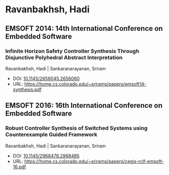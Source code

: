 # Ravanbakhsh, Hadi

## EMSOFT 2014: 14th International Conference on Embedded Software

### Infinite Horizon Safety Controller Synthesis Through Disjunctive Polyhedral Abstract Interpretation
Ravanbakhsh, Hadi | Sankaranarayanan, Sriram
* DOI: [10.1145/2656045.2656060](https://doi.org/10.1145/2656045.2656060)
* URL: <https://home.cs.colorado.edu/~srirams/papers/emsoft14-synthesis.pdf>

## EMSOFT 2016: 16th International Conference on Embedded Software

### Robust Controller Synthesis of Switched Systems using Counterexample Guided Framework
Ravanbakhsh, Hadi | Sankaranarayanan, Sriram
* DOI: [10.1145/2968478.2968485](https://doi.org/10.1145/2968478.2968485)
* URL: <https://home.cs.colorado.edu/~srirams/papers/cegis-rclf-emsoft-16.pdf>

